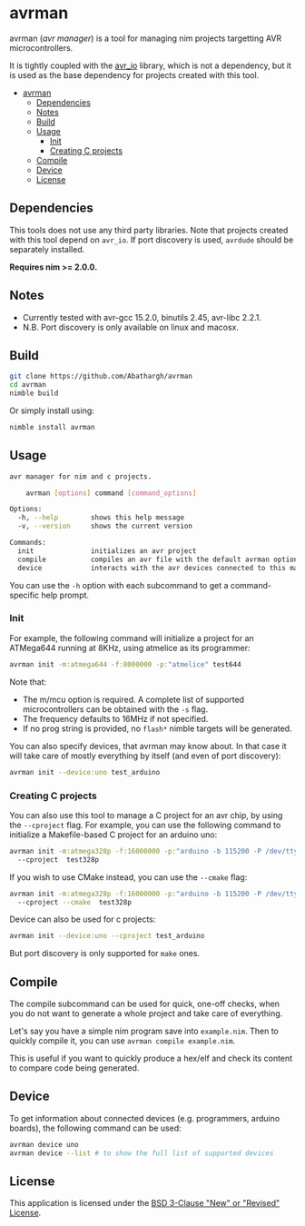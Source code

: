 # avrman

avrman (*avr manager*) is a tool for managing nim projects targetting AVR microcontrollers.

It is tightly coupled with the [avr_io](https://github.com/Abathargh/avr_io) 
library, which is not a dependency, but it is used as the base dependency for 
projects created with this tool.

<!-- TOC -->
* [avrman](#avrman)
  * [Dependencies](#dependencies)
  * [Notes](#notes)
  * [Build](#build)
  * [Usage](#usage)
    * [Init](#init)
    * [Creating C projects](#creating-c-projects)
  * [Compile](#compile)
  * [Device](#device-)
  * [License](#license)
<!-- TOC -->

## Dependencies

This tools does not use any third party libraries. Note that projects created 
with this tool depend on ```avr_io```. If port discovery is used, `avrdude` 
should be separately installed.

**Requires nim >= 2.0.0.**

## Notes

- Currently tested with avr-gcc 15.2.0, binutils 2.45, avr-libc 2.2.1.
- N.B. Port discovery is only available on linux and macosx.


## Build

```bash 
git clone https://github.com/Abathargh/avrman
cd avrman
nimble build
```

Or simply install using:

```bash
nimble install avrman
```

## Usage

```bash
avr manager for nim and c projects.

    avrman [options] command [command_options]

Options:
  -h, --help        shows this help message
  -v, --version     shows the current version

Commands:
  init              initializes an avr project
  compile           compiles an avr file with the default avrman options
  device            interacts with the avr devices connected to this machine
```

You can use the ```-h``` option with each subcommand to get a command-specific 
help prompt. 

### Init

For example, the following command will initialize a project for an ATMega644 
running at 8KHz, using atmelice as its programmer:

```bash
avrman init -m:atmega644 -f:8000000 -p:"atmelice" test644
```

Note that:

- The m/mcu option is required. A complete list of supported microcontrollers 
can be obtained with the ```-s``` flag.
- The frequency defaults to 16MHz if not specified.
- If no prog string is provided, no ```flash*``` nimble targets will be 
generated.

You can also specify devices, that avrman may know about. In that case it will 
take care of mostly everything by itself (and even of port discovery):

```bash
avrman init --device:uno test_arduino
```

### Creating C projects

You can also use this tool to manage a C project for an avr chip, by using the 
```--cproject``` flag.
For example, you can use the following command to initialize a Makefile-based 
C project for an arduino uno:

```bash
avrman init -m:atmega328p -f:16000000 -p:"arduino -b 115200 -P /dev/ttyACM0" \ 
  --cproject  test328p
```

If you wish to use CMake instead, you can use the ```--cmake``` flag:

```bash
avrman init -m:atmega328p -f:16000000 -p:"arduino -b 115200 -P /dev/ttyACM0" \ 
  --cproject --cmake  test328p
```

Device can also be used for c projects:

```bash
avrman init --device:uno --cproject test_arduino
```

But port discovery is only supported for `make` ones.

## Compile

The compile subcommand can be used for quick, one-off checks, when you do not 
want to generate a whole project and take care of everything.

Let's say you have a simple nim program save into `example.nim`. Then to 
quickly compile it, you can use `avrman compile example.nim`.

This is useful if you want to quickly produce a hex/elf and check its content 
to compare code being generated.

## Device 

To get information about connected devices (e.g. programmers, arduino boards), 
the following command can be used:

```bash
avrman device uno
avrman device --list # to show the full list of supported devices
```


## License

This application is licensed under the 
[BSD 3-Clause "New" or "Revised" License](LICENSE).

